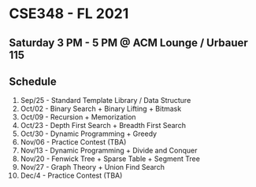 # CSE348 - FL 2021

## Saturday 3 PM - 5 PM @ ACM Lounge / Urbauer 115

## Schedule
1. Sep/25 - Standard Template Library / Data Structure
2. Oct/02 - Binary Search + Binary Lifting + Bitmask 
3. Oct/09 - Recursion + Memorization
4. Oct/23 - Depth First Search + Breadth First Search
5. Oct/30 - Dynamic Programming + Greedy
6. Nov/06 - Practice Contest (TBA)
7. Nov/13 - Dynamic Programming + Divide and Conquer
8. Nov/20 - Fenwick Tree + Sparse Table + Segment Tree
9. Nov/27 - Graph Theory + Union Find Search
10. Dec/4 - Practice Contest (TBA)